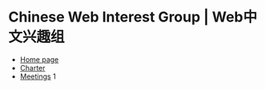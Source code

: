 # Chinese Web Interest Group | Web中文兴趣组

* [Home page](https://www.w3.org/2018/chinese-web-ig/)
* [Charter](https://www.w3.org/2018/09/chinese-web-ig-charter.html)
* [Meetings](https://github.com/w3c/chinese-ig/blob/master/Meetings.md)
1